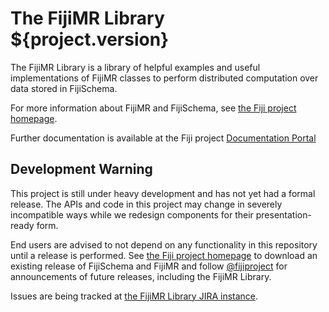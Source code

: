 The FijiMR Library ${project.version}
=====================================

The FijiMR Library is a library of helpful examples and useful implementations of FijiMR
classes to perform distributed computation over data stored in FijiSchema.

For more information about FijiMR and FijiSchema, see
[the Fiji project homepage](http://www.fiji.org).

Further documentation is available at the Fiji project
[Documentation Portal](http://docs.fiji.org)

Development Warning
-------------------

This project is still under heavy development and has not yet had a formal release.
The APIs and code in this project may change in severely incompatible ways while we
redesign components for their presentation-ready form. 

End users are advised to not depend on any functionality in this repository until a
release is performed. See [the Fiji project homepage](http://www.fiji.org) to download
an existing release of FijiSchema and FijiMR and follow 
[@fijiproject](http://twitter.com/fijiproject) for announcements of future releases, including
the FijiMR Library.

Issues are being tracked at 
[the FijiMR Library JIRA instance](https://jira.fiji.org/browse/FIJIMRLIB).

